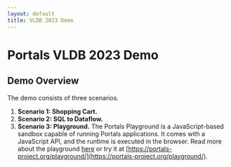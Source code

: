 ```yaml
---
layout: default
title: VLDB 2023 Demo
---
```


# Portals VLDB 2023 Demo

## Demo Overview

The demo consists of three scenarios.

1. **Scenario 1: Shopping Cart.** 
2. **Scenario 2: SQL to Dataflow.**
3. **Scenario 3: Playground.** The Portals Playground is a JavaScript-based sandbox capable of running Portals applications. It comes with a JavaScript API, and the runtime is executed in the browser. Read more about the playground [here](/playground) or try it at [https://portals-project.org/playground/](https://portals-project.org/playground/).
